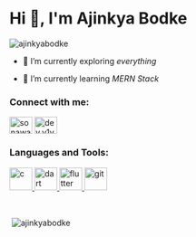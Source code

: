 <h1 align="left">Hi 👋, I'm Ajinkya Bodke</h1>

<p align="left"> <img src="https://komarev.com/ghpvc/?username=ajinkyabodke&label=Profile%20views&color=0e75b6&style=flat" alt="ajinkyabodke" /> </p>

- 🔭 I’m currently exploring *everything*

- 🌱 I’m currently learning *MERN Stack*

<h3 align="left">Connect with me:</h3>
<p align="left">
<a href="https://dev.to/sonawanevivek" target="blank"><img align="center" src="https://cdn.jsdelivr.net/npm/simple-icons@3.0.1/icons/dev-dot-to.svg" alt="sonawanevivek" height="30" width="40" /></a>
<a href="https://instagram.com/dev.v1v3k" target="blank"><img align="center" src="https://cdn.jsdelivr.net/npm/simple-icons@3.0.1/icons/instagram.svg" alt="dev.v1v3k" height="30" width="40" /></a>
</p>

<h3 align="left">Languages and Tools:</h3>
<p align="left"> <a href="https://www.cprogramming.com/" target="_blank"> <img src="https://devicons.github.io/devicon/devicon.git/icons/c/c-original.svg" alt="c" width="40" height="40"/> </a> <a href="https://dart.dev" target="_blank"> <img src="https://www.vectorlogo.zone/logos/dartlang/dartlang-icon.svg" alt="dart" width="40" height="40"/> </a> <a href="https://flutter.dev" target="_blank"> <img src="https://www.vectorlogo.zone/logos/flutterio/flutterio-icon.svg" alt="flutter" width="40" height="40"/> </a> <a href="https://git-scm.com/" target="_blank"> <img src="https://www.vectorlogo.zone/logos/git-scm/git-scm-icon.svg" alt="git" width="40" height="40"/> </a> </p>

<br>

<p>&nbsp;<img align="center" src="https://github-readme-stats.vercel.app/api?username=ajinkyabodke&show_icons=true&locale=en" alt="ajinkyabodke" /></p>
